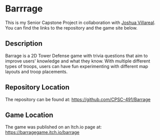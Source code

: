 # Barrrage
This is my Senior Capstone Project in collaboration with [Joshua Villareal](https://github.com/Onceuuu). You can find the links to the repository and the game site below.

## Description
Barrage is a 2D Tower Defense game with trivia questions that aim to improve users' knowledge and what they know. With multiple different types of troops, users can have fun experimenting with different map layouts and troop placements.

## Repository Location
The repository can be found at: https://github.com/CPSC-491/Barrage

## Game Location
The game was published on an Itch.io page at: https://barragegame.itch.io/barrage
